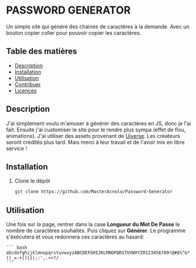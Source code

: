 # PASSWORD GENERATOR

Un simple site qui génére des chaines de caractères à la demande. Avec un bouton copier coller pour pouvoir copier les caractères. 

## Table des matières

- [Description](#description)
- [Installation](#installation)
- [Utilisation](#utilisation)
- [Contribuer](#contribuer)
- [Licences](#licences)

## Description

J'ai simplement voulu m'amuser à générer des caractères en JS, donc je l'ai fait. Ensuite j'ai customiser le site pour le rendre plus sympa (effet de flou, animations). J'ai utiliser des assets provenant de [Uiverse](https://uiverse.io/). Les créateurs seront crédités plus tard. Mais merci à leur travail et de l'avoir mis en libre service ! 

## Installation


1. Clone le dépôt

   ```bash
   git clone https://github.com/MasterAcnolo/Password-Generator

    ```

## Utilisation

Une fois sur la page, rentrer dans la case **Longueur du Mot De Passe** le nombre de caractères souhaités. Puis cliquez sur **Générer**. Le programme s'éxécutera et vous redonnera ces caractères au hasard:

    ``` bash
    abcdefghijklmnopqrstuvwxyzABCDEFGHIJKLMNOPQRSTUVWXYZ0123456789!@#$%^&*()_=-+[]{}|;:',.<>?/
    ```